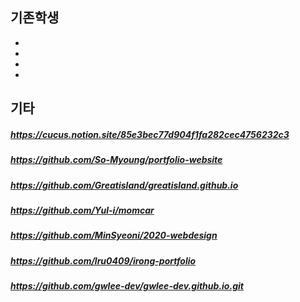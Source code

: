 기존학생
---
-
-
-
-


기타
---
##### https://cucus.notion.site/85e3bec77d904f1fa282cec4756232c3
##### https://github.com/So-Myoung/portfolio-website
##### https://github.com/Greatisland/greatisland.github.io 
##### https://github.com/Yul-i/momcar
##### https://github.com/MinSyeoni/2020-webdesign
##### https://github.com/lru0409/irong-portfolio
##### https://github.com/gwlee-dev/gwlee-dev.github.io.git

